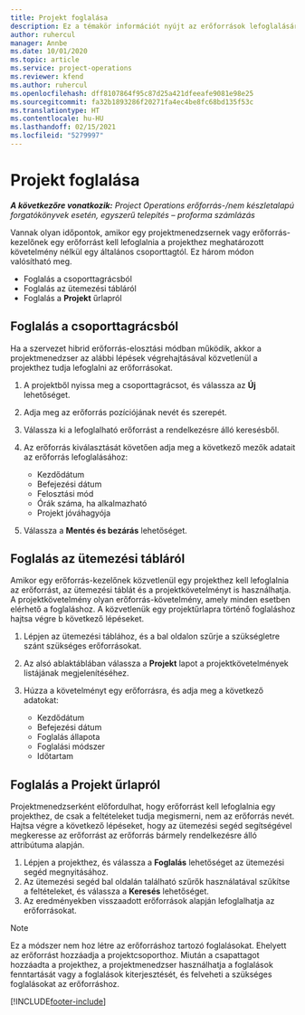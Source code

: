 ```yaml
---
title: Projekt foglalása
description: Ez a témakör információt nyújt az erőforrások lefoglalásáról egy projekthez.
author: ruhercul
manager: Annbe
ms.date: 10/01/2020
ms.topic: article
ms.service: project-operations
ms.reviewer: kfend
ms.author: ruhercul
ms.openlocfilehash: dff8107864f95c87d25a421dfeeafe9081e98e25
ms.sourcegitcommit: fa32b1893286f20271fa4ec4be8fc68bd135f53c
ms.translationtype: HT
ms.contentlocale: hu-HU
ms.lasthandoff: 02/15/2021
ms.locfileid: "5279997"
---
```

# <a name="book-to-a-project"></a>Projekt foglalása

_**A következőre vonatkozik:** Project Operations erőforrás-/nem készletalapú forgatókönyvek esetén, egyszerű telepítés – proforma számlázás_

Vannak olyan időpontok, amikor egy projektmenedzsernek vagy erőforrás-kezelőnek egy erőforrást kell lefoglalnia a projekthez meghatározott követelmény nélkül egy általános csoporttagtól. Ez három módon valósítható meg.

- Foglalás a csoporttagrácsból
- Foglalás az ütemezési tábláról
- Foglalás a **Projekt** űrlapról

## <a name="book-from-the-team-member-grid"></a>Foglalás a csoporttagrácsból

Ha a szervezet hibrid erőforrás-elosztási módban működik, akkor a projektmenedzser az alábbi lépések végrehajtásával közvetlenül a projekthez tudja lefoglalni az erőforrásokat.

1. A projektből nyissa meg a csoporttagrácsot, és válassza az **Új** lehetőséget.
2. Adja meg az erőforrás pozíciójának nevét és szerepét.
3. Válassza ki a lefoglalható erőforrást a rendelkezésre álló keresésből.
4. Az erőforrás kiválasztását követően adja meg a következő mezők adatait az erőforrás lefoglalásához:

    - Kezdődátum
    - Befejezési dátum
    - Felosztási mód
    - Órák száma, ha alkalmazható
    - Projekt jóváhagyója

6. Válassza a **Mentés és bezárás** lehetőséget.

## <a name="book-from-the-schedule-board"></a>Foglalás az ütemezési tábláról

Amikor egy erőforrás-kezelőnek közvetlenül egy projekthez kell lefoglalnia az erőforrást, az ütemezési táblát és a projektkövetelményt is használhatja. A projektkövetelmény olyan erőforrás-követelmény, amely minden esetben elérhető a foglaláshoz. A közvetlenük egy projektűrlapra történő foglaláshoz hajtsa végre b következő lépéseket.

1. Lépjen az ütemezési táblához, és a bal oldalon szűrje a szükségletre szánt szükséges erőforrásokat.
2. Az alsó ablaktáblában válassza a **Projekt** lapot a projektkövetelmények listájának megjelenítéséhez.
3. Húzza a követelményt egy erőforrásra, és adja meg a következő adatokat:

    - Kezdődátum
    - Befejezési dátum
    - Foglalás állapota
    - Foglalási módszer
    - Időtartam

## <a name="book-from-the-project-form"></a>Foglalás a Projekt űrlapról

Projektmenedzserként előfordulhat, hogy erőforrást kell lefoglalnia egy projekthez, de csak a feltételeket tudja megismerni, nem az erőforrás nevét. Hajtsa végre a következő lépéseket, hogy az ütemezési segéd segítségével megkeresse az erőforrást az erőforrás bármely rendelkezésre álló attribútuma alapján. 

1. Lépjen a projekthez, és válassza a **Foglalás** lehetőséget az ütemezési segéd megnyitásához.
2. Az ütemezési segéd bal oldalán található szűrők használatával szűkítse a feltételeket, és válassza a **Keresés** lehetőséget.
3. Az eredményekben visszaadott erőforrások alapján lefoglalhatja az erőforrásokat.

> [!NOTE]
> Ez a módszer nem hoz létre az erőforráshoz tartozó foglalásokat. Ehelyett az erőforrást hozzáadja a projektcsoporthoz. Miután a csapattagot hozzáadta a projekthez, a projektmenedzser használhatja a foglalások fenntartását vagy a foglalások kiterjesztését, és felveheti a szükséges foglalásokat az erőforráshoz.


[!INCLUDE[footer-include](../includes/footer-banner.md)]